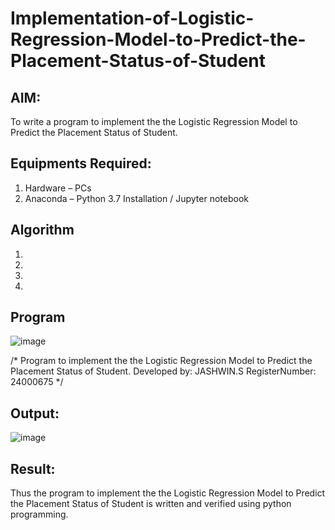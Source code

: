 # Implementation-of-Logistic-Regression-Model-to-Predict-the-Placement-Status-of-Student

## AIM:
To write a program to implement the the Logistic Regression Model to Predict the Placement Status of Student.

## Equipments Required:
1. Hardware – PCs
2. Anaconda – Python 3.7 Installation / Jupyter notebook

## Algorithm
1. 
2. 
3. 
4. 


## Program
![image](https://github.com/user-attachments/assets/b6405033-3d34-4255-a359-92c7631bc0b4)


/*
Program to implement the the Logistic Regression Model to Predict the Placement Status of Student.
Developed by: JASHWIN.S
RegisterNumber: 24000675
*/

## Output:
![image](https://github.com/user-attachments/assets/438fc7f8-26fd-4562-933d-65200cd2bca2)



## Result:
Thus the program to implement the the Logistic Regression Model to Predict the Placement Status of Student is written and verified using python programming.
